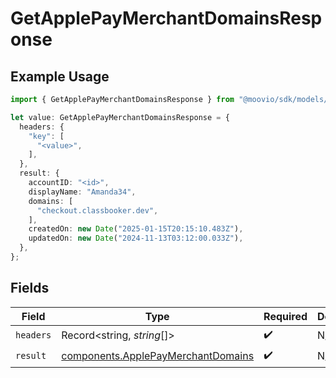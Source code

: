 # GetApplePayMerchantDomainsResponse

## Example Usage

```typescript
import { GetApplePayMerchantDomainsResponse } from "@moovio/sdk/models/operations";

let value: GetApplePayMerchantDomainsResponse = {
  headers: {
    "key": [
      "<value>",
    ],
  },
  result: {
    accountID: "<id>",
    displayName: "Amanda34",
    domains: [
      "checkout.classbooker.dev",
    ],
    createdOn: new Date("2025-01-15T20:15:10.483Z"),
    updatedOn: new Date("2024-11-13T03:12:00.033Z"),
  },
};
```

## Fields

| Field                                                                                    | Type                                                                                     | Required                                                                                 | Description                                                                              |
| ---------------------------------------------------------------------------------------- | ---------------------------------------------------------------------------------------- | ---------------------------------------------------------------------------------------- | ---------------------------------------------------------------------------------------- |
| `headers`                                                                                | Record<string, *string*[]>                                                               | :heavy_check_mark:                                                                       | N/A                                                                                      |
| `result`                                                                                 | [components.ApplePayMerchantDomains](../../models/components/applepaymerchantdomains.md) | :heavy_check_mark:                                                                       | N/A                                                                                      |